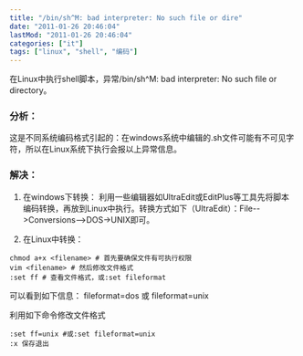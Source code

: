 ```yaml
---
title: "/bin/sh^M: bad interpreter: No such file or dire"
date: "2011-01-26 20:46:04"
lastMod: "2011-01-26 20:46:04"
categories: ["it"]
tags: ["linux", "shell", "编码"]
---
```


在Linux中执行shell脚本，异常/bin/sh^M: bad interpreter: No such file or directory。 

### 分析：
这是不同系统编码格式引起的：在windows系统中编辑的.sh文件可能有不可见字符，所以在Linux系统下执行会报以上异常信息。 

### 解决：
1. 在windows下转换：
利用一些编辑器如UltraEdit或EditPlus等工具先将脚本编码转换，再放到Linux中执行。转换方式如下（UltraEdit）：File-->Conversions-->DOS->UNIX即可。

2. 在Linux中转换：
```shell
chmod a+x <filename> # 首先要确保文件有可执行权限
vim <filename> # 然后修改文件格式
:set ff # 查看文件格式，或:set fileformat
```
可以看到如下信息：
fileformat=dos 或 fileformat=unix

利用如下命令修改文件格式
```shell
:set ff=unix #或:set fileformat=unix
:x 保存退出
```